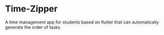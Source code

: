 # Time-Zipper
A time management app for students based on flutter that can automatically generate the order of tasks
